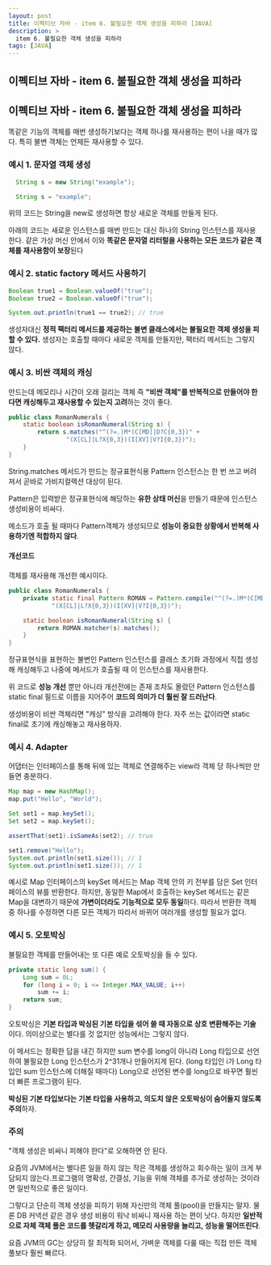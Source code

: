 ```yaml
---
layout: post
title: 이펙티브 자바 - item 6. 불필요한 객체 생성을 피하라 [JAVA]
description: >
  item 6. 불필요한 객체 생성을 피하라
tags: [JAVA]
---
```


## 이펙티브 자바 - item 6. 불필요한 객체 생성을 피하라

## 이펙티브 자바 - item 6. 불필요한 객체 생성을 피하라

똑같은 기능의 객체를 매번 생성하기보다는 객체 하나를 재사용하는 편이 나을 때가 많다. 특히 불변 객체는 언제든 재사용할 수 있다.


### 예시 1. 문자열 객체 생성
~~~ java
  String s = new String("example");

  String s = "example";
~~~

위의 코드는 String을 new로 생성하면 항상 새로운 객체를 만들게 된다. 

아래의 코드는 새로운 인스턴스를 매번 만드는 대신 하나의 String 인스턴스를 재사용 한다. 같은 가상 머신 안에서 이와 **똑같은 문자열 리터럴을 사용하는 모든 코드가 같은 객체를 재사용함이 보장**된다


### 예시 2. static factory 메서드 사용하기
~~~ java
Boolean true1 = Boolean.valueOf("true");
Boolean true2 = Boolean.valueOf("true");

System.out.println(true1 == true2); // true
~~~

생성자대신 **정적 팩터리 메서드를 제공하는 불변 클래스에서는 불필요한 객체 생성을 피할 수 있다.** 생성자는 호출할 때마다 새로운 객체를 만들지만, 팩터리 메서드는 그렇지 않다.


### 예시 3. 비싼 객체의 캐싱

만드는데 메모리나 시간이 오래 걸리는 객체 즉 **"비싼 객체"를 반복적으로 만들어야 한다면 캐싱해두고 재사용할 수 있는지 고려**하는 것이 좋다.

~~~ java
public class RomanNumerals {
    static boolean isRomanNumeral(String s) {
        return s.matches("^(?=.)M*(C[MD]|D?C{0,3})" +
                "(X[CL]|L?X{0,3})(I[XV]|V?I{0,3})");
    }
}
~~~

String.matches 메서드가 만드는 정규표현식용 Pattern 인스턴스는 한 번 쓰고 버려져서 곧바로 가비지컬렉션 대상이 된다.

Pattern은 입력받은 정규표현식에 해당하는 **유한 상태 머신**을 만들기 때문에 인스턴스 생성비용이 비싸다.

메소드가 호출 될 때마다 Pattern객체가 생성되므로 **성능이 중요한 상황에서 반복해 사용하기엔 적합하지 않다**.

#### 개선코드

객체를 재사용해 개선한 예시이다.

~~~java
public class RomanNumerals {
    private static final Pattern ROMAN = Pattern.compile("^(?=.)M*(C[MD]|D?C{0,3})" +
            "(X[CL]|L?X{0,3})(I[XV]|V?I{0,3})");

    static boolean isRomanNumeral(String s) {
        return ROMAN.matcher(s).matches();
    }
}
~~~

정규표현식을 표현하는 불변인 Pattern 인스턴스를 클래스 초기화 과정에서 직접 생성해 캐싱해두고 나중에 메서드가 호출될 때 이 인스턴스를 재사용한다.

위 코드로 **성능 개선** 뿐만 아니라 개선전에는 존재 조차도 몰랐던 Pattern 인스턴스를 static final 필드로 이름을 지어주어 **코드의 의미가 더 훨씬 잘 드러난다**.

생성비용이 비싼 객체라면 "캐싱" 방식을 고려해야 한다. 자주 쓰는 값이라면 static final로 초기에 캐싱해놓고 재사용하자.


### 예시 4. Adapter

어댑터는 인터페이스를 통해 뒤에 있는 객체로 연결해주는 view라 객체 당 하나씩만 만들면 충분하다.

~~~java
Map map = new HashMap();
map.put("Hello", "World");

Set set1 = map.keySet();
Set set2 = map.keySet();

assertThat(set1).isSameAs(set2); // true

set1.remove("Hello");
System.out.println(set1.size()); // 1
System.out.println(set1.size()); // 1
~~~

예시로 Map 인터페이스의 keySet 메서드는 Map 객체 안의 키 전부를 담은 Set 인터페이스의 뷰를 반환한다.
하지만, 동일한 Map에서 호출하는 keySet 메서드는 같은 Map을 대변하기 때문에 **가변이더라도 기능적으로 모두 동일**하다. 따라서 반환한 객체 중 하나를 수정하면 다른 모든 객체가 따라서 바뀌어 여러개를 생성할 필요가 없다.


### 예시 5. 오토박싱
불필요한 객체를 만들어내는 또 다른 예로 오토박싱을 들 수 있다.

~~~java
private static long sum() {
    Long sum = 0L;
    for (long i = 0; i <= Integer.MAX_VALUE; i++)
        sum += i;
    return sum;
}
~~~

오토박싱은 **기본 타입과 박싱된 기본 타입을 섞어 쓸 때 자동으로 상호 변환해주는 기술**이다. 의미상으로는 별다를 것 없지만 성능에서는 그렇지 않다.

이 메서드는 정확한 답을 내긴 하지만 sum 변수를 long이 아니라 Long 타입으로 선언하여 불필요한 Long 인스턴스가 2^31개나 만들어지게 된다.
(long 타입인 i가 Long 타입인 sum 인스턴스에 더해질 때마다)
Long으로 선언된 변수를 long으로 바꾸면 훨씬 더 빠른 프로그램이 된다.

**박싱된 기본 타입보다는 기본 타입을 사용하고, 의도치 않은 오토박싱이 숨어들지 않도록 주의**하자.


### 주의

"객체 생성은 비싸니 피해야 한다"로 오해하면 안 된다.

요즘의 JVM에서는 별다른 일을 하지 않는 작은 객체를 생성하고 회수하는 일이 크게 부담되지 않는다.프로그램의 명확성, 간결성, 기능을 위해 객체를 추가로 생성하는 것이라면 일반적으로 좋은 일이다.

그렇다고 단순히 객체 생성을 피하기 위해 자신만의 객체 풀(pool)을 만들지는 말자. 물론 DB 커넥션 같은 경우 생성 비용이 워낙 비싸니 재사용 하는 편이 낫다. 하지만 **일반적으로 자체 객체 풀은 코드를 헷갈리게 하고, 메모리 사용량을 늘리고, 성능을 떨어뜨린다**.

요즘 JVM의 GC는 상당히 잘 최적화 되어서, 가벼운 객체를 다룰 때는 직접 만든 객체 풀보다 훨씬 빠르다.